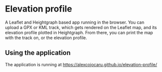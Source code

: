 Elevation profile
===

A Leaflet and Heightgraph based app running in the browser.
You can upload a GPX or KML track, which gets rendered on the Leaflet map,
and its elevation profile plotted in Heightgraph.
From there, you can print the map with the track on, or the elevation profile.

Using the application
---
The application is running at 
https://alexcojocaru.github.io/elevation-profile/
